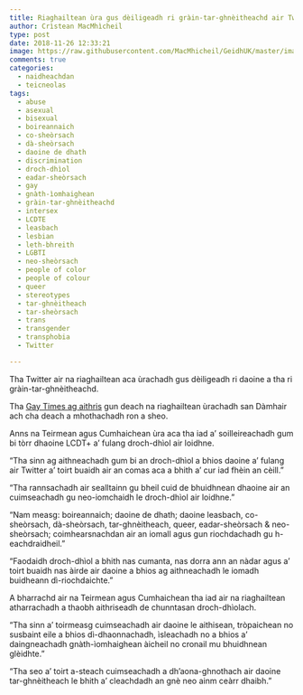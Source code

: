 ```yaml
---
title: Riaghailtean ùra gus dèiligeadh ri gràin-tar-ghnèitheachd air Twitter
author: Crìstean MacMhìcheil
type: post
date: 2018-11-26 12:33:21
image: https://raw.githubusercontent.com/MacMhicheil/GeidhUK/master/images/2018-11-26-riaghailtean-ura-gus-deiligeadh-ri-grain-tar-ghneitheachd-air-twitter.jpg
comments: true
categories:
  - naidheachdan
  - teicneolas
tags:
  - abuse
  - asexual
  - bisexual
  - boireannaich
  - co-sheòrsach
  - dà-sheòrsach
  - daoine de dhath
  - discrimination
  - droch-dhìol
  - eadar-sheòrsach
  - gay
  - gnàth-ìomhaighean
  - gràin-tar-ghnèitheachd
  - intersex
  - LCDTE
  - leasbach
  - lesbian
  - leth-bhreith
  - LGBTI
  - neo-sheòrsach
  - people of color
  - people of colour
  - queer
  - stereotypes
  - tar-ghnèitheach
  - tar-sheòrsach
  - trans
  - transgender
  - transphobia
  - Twitter

---
```

Tha Twitter air na riaghailtean aca ùrachadh gus dèiligeadh ri daoine a tha ri gràin-tar-ghnèitheachd.

<!--more-->

Tha [Gay Times ag aithris][1] gun deach na riaghailtean ùrachadh san Dàmhair ach cha deach a mhothachadh ron a sheo.

Anns na Teirmean agus Cumhaichean ùra aca tha iad a’ soilleireachadh gum bi tòrr dhaoine LCDT+ a’ fulang droch-dhìol air loidhne.

“Tha sinn ag aithneachadh gum bi an droch-dhìol a bhios daoine a’ fulang air Twitter a’ toirt buaidh air an comas aca a bhith a’ cur iad fhèin an cèill.”

“Tha rannsachadh air sealltainn gu bheil cuid de bhuidhnean dhaoine air an cuimseachadh gu neo-iomchaidh le droch-dhìol air loidhne.”

“Nam measg: boireannaich; daoine de dhath; daoine leasbach, co-sheòrsach, dà-sheòrsach, tar-ghnèitheach, queer, eadar-sheòrsach & neo-sheòrsach; coimhearsnachdan air an iomall agus gun riochdachadh gu h-eachdraidheil.”

“Faodaidh droch-dhìol a bhith nas cumanta, nas dorra ann an nàdar agus a’ toirt buaidh nas àirde air daoine a bhios ag aithneachadh le iomadh buidheann dì-riochdaichte.”

A bharrachd air na Teirmean agus Cumhaichean tha iad air na riaghailtean atharrachadh a thaobh aithriseadh de chunntasan droch-dhìolach.

“Tha sinn a’ toirmeasg cuimseachadh air daoine le aithisean, tròpaichean no susbaint eile a bhios dì-dhaonnachadh, ìsleachadh no a bhios a’ daingneachadh gnàth-ìomhaighean àicheil no cronail mu bhuidhnean glèidhte.”

“Tha seo a’ toirt a-steach cuimseachadh a dh’aona-ghnothach air daoine tar-ghnèitheach le bhith a’ cleachdadh an gnè neo ainm ceàrr dhaibh.”

 [1]: https://www.gaytimes.co.uk/community/115811/twitter-updates-its-rules-to-ban-deadnaming-and-misgendering/
